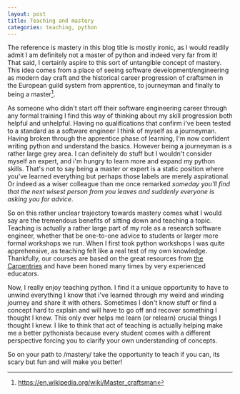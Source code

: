```yaml
---
layout: post
title: Teaching and mastery
categories: teaching, python
---
```


The reference is mastery in this blog title is mostly ironic, as I would readily admit I am definitely not a master of python and indeed very far from it!
That said, I certainly aspire to this sort of untangible concept of mastery. 
This idea comes from a place of seeing software development/engineering as modern day craft and the historical career progression of craftsmen in the European guild system from apprentice, to journeyman and finally to being a master[^1]. 

As someone who didn't start off their software engineering career through any formal training I find this way of thinking about my skill progression both helpful and unhelpful.
Having no qualifications that confirm i've been tested to a standard as a software engineer I think of myself as a journeyman. Having broken through the apprentice phase of learning, I'm now confident writing python and understand the basics.
However being a journeyman is a rather large grey area. I can definitely do stuff but I wouldn't consider myself an expert, and i'm hungry to learn more and expand my python skills. 
That's not to say being a master or expert is a static position where you've learned everything but perhaps those labels are merely aspirational.
Or indeed as a wiser colleague than me once remarked _someday you'll find that the next wisest person from you leaves and suddenly everyone is asking you for advice_. 

So on this rather unclear trajectory towards mastery comes what I would say are the tremendous benefits of sitting down and teaching a topic.
Teaching is actually a rather large part of my role as a research software engineer, whether that be one-to-one advice to students or larger more formal workshops we run.
When I first took python workshops I was quite apprehensive, as teaching felt like a real test of my own knowledge. 
Thankfully, our courses are based on the great resources from [the Carpentries](https://carpentries.org/) and have been honed many times by very experienced educators.

Now, I really enjoy teaching python. 
I find it a unique opportunity to have to unwind everything I know that i've learned through my weird and winding journey and share it with others.
Sometimes I don't know stuff or find a concept hard to explain and will have to go off and recover something I thought I knew.
This only ever helps me learn (or relearn) crucial things I thought I knew.
I like to think that act of teaching is actually helping make me a better pythonista because every student comes with a different perspective forcing you to clarify your own understanding of concepts.

So on your path to /mastery/ take the opportunity to teach if you can, its scary but fun and will make you better! 


[^1]: https://en.wikipedia.org/wiki/Master_craftsman 

